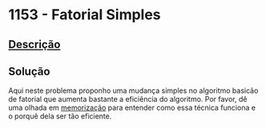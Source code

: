 # 1153 - Fatorial Simples

## [Descrição](https://www.beecrowd.com.br/judge/pt/problems/view/1153)

## Solução

Aqui neste problema proponho uma mudança simples no algoritmo basicão de fatorial que aumenta bastante a eficiência do algoritmo. Por favor, dê uma olhada em [memorização](../../../base-teorica/paradigmas/memorizacao/README.md) para entender como essa técnica funciona e o porquê dela ser tão eficiente.